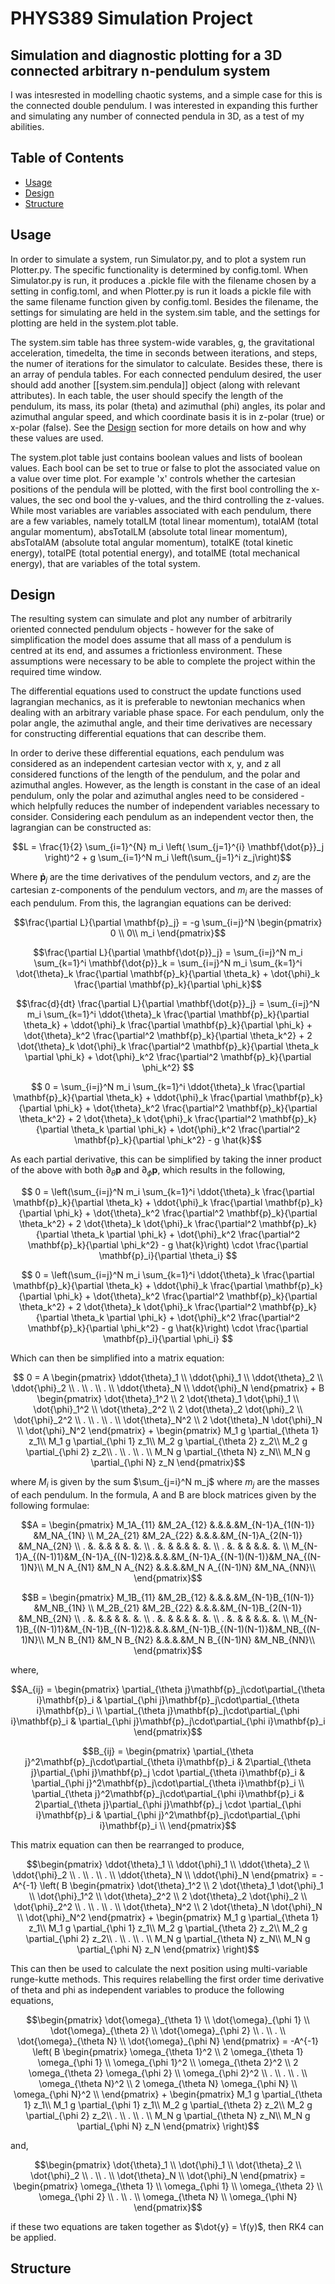 # PHYS389 Simulation Project

## Simulation and diagnostic plotting for a 3D connected arbitrary n-pendulum system

I was intesrested in modelling chaotic systems, and a simple case for this is the connected double pendulum. I was interested in expanding this further and simulating any number of connected pendula in 3D, as a test of my abilities.

## Table of Contents

- [Usage](#usage)
- [Design](#design)
- [Structure](#structure)

## Usage

In order to simulate a system, run Simulator.py, and to plot a system run Plotter.py. The specific functionality is determined by config.toml. When Simulator.py is run, it produces a .pickle file with the filename chosen by a setting in config.toml, and when Plotter.py is run it loads a pickle file with the same filename function given by config.toml. Besides the filename, the settings for simulating are held in the system.sim table, and the settings for plotting are held in the system.plot table.

The system.sim table has three system-wide varables, g, the gravitational acceleration, timedelta, the time in seconds between iterations, and steps, the numer of iterations for the simulator to calculate. Besides these, there is an array of pendula tables. For each connected pendulum desired, the user should add another [[system.sim.pendula]] object (along with relevant attributes). In each table, the user should specify the length of the pendulum, its mass, its polar (theta) and azimuthal (phi) angles, its polar and azimuthal angular speed, and which coordinate basis it is in z-polar (true) or x-polar (false). See the [Design](#design) section for more details on how and why these values are used.

The system.plot table just contains boolean values and lists of boolean values. Each bool can be set to true or false to plot the associated value on a value over time plot. For example 'x' controls whether the cartesian positions of the pendula will be plotted, with the first bool controlling the x-values, the sec ond bool the y-values, and the third controlling the z-values. While most variables are variables associated with each pendulum, there are a few variables, namely totalLM (total linear momentum), totalAM (total angular momentum), absTotalLM (absolute total linear momentum), absTotalAM (absolute total angular momentum), totalKE (total kinetic energy), totalPE (total potential energy), and totalME (total mechanical energy), that are variables of the total system.

## Design

The resulting system can simulate and plot any number of arbitrarily oriented connected pendulum objects - however for the sake of simplification the model does assume that all mass of a pendulum is centred at its end, and assumes a frictionless environment. These assumptions were necessary to be able to complete the project within the required time window.

The differential equations used to construct the update functions used lagrangian mechanics, as it is preferable to newtonian mechanics when dealing with an arbitrary variable phase space. For each pendulum, only the polar angle, the azimuthal angle, and their time derivatives are necessary for constructing differential equations that can describe them.

In order to derive these differential equations, each pendulum was considered as an independent cartesian vector with x, y, and z all considered functions of the length of the pendulum, and the polar and azimuthal angles. However, as the length is constant in the case of an ideal pendulum, only the polar and azimuthal angles need to be considered - which helpfully reduces the number of independent variables necessary to consider. Considering each pendulum as an independent vector then, the lagrangian can be constructed as:

$$L = \frac{1}{2} \sum_{i=1}^{N} m_i \left( \sum_{j=1}^{i} \mathbf{\dot{p}}_j \right)^2 + g \sum_{i=1}^N m_i \left(\sum_{j=1}^i z_j\right)$$

Where $\mathbf{\dot{p}}_j$ are the time derivatives of the pendulum vectors, and $z_j$ are the cartesian z-components of the pendulum vectors, and $m_i$ are the masses of each pendulum. From this, the lagrangian equations can be derived:

$$\frac{\partial L}{\partial \mathbf{p}_j} = -g \sum_{i=j}^N 
\begin{pmatrix} 0 \\
0\\
m_i 
\end{pmatrix}$$

$$\frac{\partial L}{\partial \mathbf{\dot{p}}_j} = \sum_{i=j}^N m_i \sum_{k=1}^i \mathbf{\dot{p}}_k = \sum_{i=j}^N m_i \sum_{k=1}^i \dot{\theta}_k \frac{\partial \mathbf{p}_k}{\partial \theta_k} + \dot{\phi}_k \frac{\partial \mathbf{p}_k}{\partial \phi_k}$$



$$\frac{d}{dt} \frac{\partial L}{\partial \mathbf{\dot{p}}_j} = \sum_{i=j}^N m_i \sum_{k=1}^i \ddot{\theta}_k \frac{\partial \mathbf{p}_k}{\partial \theta_k} + \ddot{\phi}_k \frac{\partial \mathbf{p}_k}{\partial \phi_k} + \dot{\theta}_k^2 \frac{\partial^2 \mathbf{p}_k}{\partial \theta_k^2} + 2 \dot{\theta}_k \dot{\phi}_k \frac{\partial^2 \mathbf{p}_k}{\partial \theta_k \partial \phi_k} + \dot{\phi}_k^2 \frac{\partial^2 \mathbf{p}_k}{\partial \phi_k^2} $$

$$ 0 = \sum_{i=j}^N m_i \sum_{k=1}^i \ddot{\theta}_k \frac{\partial \mathbf{p}_k}{\partial \theta_k} + \ddot{\phi}_k \frac{\partial \mathbf{p}_k}{\partial \phi_k} + \dot{\theta}_k^2 \frac{\partial^2 \mathbf{p}_k}{\partial \theta_k^2} + 2 \dot{\theta}_k \dot{\phi}_k \frac{\partial^2 \mathbf{p}_k}{\partial \theta_k \partial \phi_k} + \dot{\phi}_k^2 \frac{\partial^2 \mathbf{p}_k}{\partial \phi_k^2} - g \hat{k}$$

As each partial derivative, this can be simplified by taking the inner product of the above with both $\partial_{\theta} \mathbf{p}$ and $\partial_{\phi} \mathbf{p}$, which results in the following,

$$ 0 = \left(\sum_{i=j}^N m_i \sum_{k=1}^i \ddot{\theta}_k \frac{\partial \mathbf{p}_k}{\partial \theta_k} + \ddot{\phi}_k \frac{\partial \mathbf{p}_k}{\partial \phi_k} + \dot{\theta}_k^2 \frac{\partial^2 \mathbf{p}_k}{\partial \theta_k^2} + 2 \dot{\theta}_k \dot{\phi}_k \frac{\partial^2 \mathbf{p}_k}{\partial \theta_k \partial \phi_k} + \dot{\phi}_k^2 \frac{\partial^2 \mathbf{p}_k}{\partial \phi_k^2} - g \hat{k}\right) \cdot \frac{\partial \mathbf{p}_i}{\partial \theta_i} $$

$$ 0 = \left(\sum_{i=j}^N m_i \sum_{k=1}^i \ddot{\theta}_k \frac{\partial \mathbf{p}_k}{\partial \theta_k}  + \ddot{\phi}_k \frac{\partial \mathbf{p}_k}{\partial \phi_k} + \dot{\theta}_k^2 \frac{\partial^2 \mathbf{p}_k}{\partial \theta_k^2} + 2 \dot{\theta}_k \dot{\phi}_k \frac{\partial^2 \mathbf{p}_k}{\partial \theta_k \partial \phi_k} + \dot{\phi}_k^2 \frac{\partial^2 \mathbf{p}_k}{\partial \phi_k^2} - g \hat{k}\right) \cdot \frac{\partial \mathbf{p}_i}{\partial \phi_i} $$

Which can then be simplified into a matrix equation:

$$ 0 = A 
\begin{pmatrix}
\ddot{\theta}_1 \\
\ddot{\phi}_1 \\
\ddot{\theta}_2 \\
\ddot{\phi}_2 \\
. \\
. \\
. \\
\ddot{\theta}_N \\
\ddot{\phi}_N 
\end{pmatrix} + B 
\begin{pmatrix}
\dot{\theta}_1^2 \\
2 \dot{\theta}_1 \dot{\phi}_1 \\
\dot{\phi}_1^2 \\
\dot{\theta}_2^2 \\
2 \dot{\theta}_2 \dot{\phi}_2 \\
\dot{\phi}_2^2 \\
. \\
. \\
. \\
\dot{\theta}_N^2 \\
2 \dot{\theta}_N \dot{\phi}_N \\
\dot{\phi}_N^2
\end{pmatrix} +
\begin{pmatrix}
M_1 g \partial_{\theta 1} z_1\\
M_1 g \partial_{\phi 1} z_1\\
M_2 g \partial_{\theta 2} z_2\\
M_2 g \partial_{\phi 2} z_2\\
. \\
. \\
. \\
M_N g \partial_{\theta N} z_N\\
M_N g \partial_{\phi N} z_N
\end{pmatrix}$$

where $M_i$ is given by the sum $\sum_{j=i}^N m_j$ where $m_j$ are the masses of each pendulum. In the formula, A and B are block matrices given by the following formulae:

$$A = 
\begin{pmatrix}
M_1A_{11}        &M_2A_{12}        &.&.&.&M_{N-1}A_{1(N-1)}    &M_NA_{1N} \\
M_2A_{21}        &M_2A_{22}        &.&.&.&M_{N-1}A_{2(N-1)}    &M_NA_{2N} \\
.                &.                &.& & &.                    &. \\
.                &.                & &.& &.                    &. \\
.                &.                & & &.&.                    &. \\
M_{N-1}A_{(N-1)1}&M_{N-1}A_{(N-1)2}&.&.&.&M_{N-1}A_{(N-1)(N-1)}&M_NA_{(N-1)N}\\
M_N A_{N1}        &M_N A_{N2}      &.&.&.&M_N A_{(N-1)N}       &M_NA_{NN}\\
\end{pmatrix}$$

$$B = 
\begin{pmatrix}
M_1B_{11}        &M_2B_{12}        &.&.&.&M_{N-1}B_{1(N-1)}    &M_NB_{1N} \\
M_2B_{21}        &M_2B_{22}        &.&.&.&M_{N-1}B_{2(N-1)}    &M_NB_{2N} \\
.                &.                &.& & &.                    &. \\
.                &.                & &.& &.                    &. \\
.                &.                & & &.&.                    &. \\
M_{N-1}B_{(N-1)1}&M_{N-1}B_{(N-1)2}&.&.&.&M_{N-1}B_{(N-1)(N-1)}&M_NB_{(N-1)N}\\
M_N B_{N1}        &M_N B_{N2}      &.&.&.&M_N B_{(N-1)N}       &M_NB_{NN}\\
\end{pmatrix}$$

where,

$$A_{ij} = 
\begin{pmatrix}
\partial_{\theta j}\mathbf{p}_j\cdot\partial_{\theta i}\mathbf{p}_i & \partial_{\phi j}\mathbf{p}_j\cdot\partial_{\theta i}\mathbf{p}_i \\
\partial_{\theta j}\mathbf{p}_j\cdot\partial_{\phi i}\mathbf{p}_i & \partial_{\phi j}\mathbf{p}_j\cdot\partial_{\phi i}\mathbf{p}_i
\end{pmatrix}$$

$$B_{ij} = 
\begin{pmatrix}
\partial_{\theta j}^2\mathbf{p}_j\cdot\partial_{\theta i}\mathbf{p}_i & 2\partial_{\theta j}\partial_{\phi j}\mathbf{p}_j \cdot \partial_{\theta i}\mathbf{p}_i & \partial_{\phi j}^2\mathbf{p}_j\cdot\partial_{\theta i}\mathbf{p}_i \\
\partial_{\theta j}^2\mathbf{p}_j\cdot\partial_{\phi i}\mathbf{p}_i & 2\partial_{\theta j}\partial_{\phi j}\mathbf{p}_j \cdot \partial_{\phi i}\mathbf{p}_i & \partial_{\phi j}^2\mathbf{p}_j\cdot\partial_{\phi i}\mathbf{p}_i \\
\end{pmatrix}$$

This matrix equation can then be rearranged to produce,

$$\begin{pmatrix}
\ddot{\theta}_1 \\
\ddot{\phi}_1 \\
\ddot{\theta}_2 \\
\ddot{\phi}_2 \\
. \\
. \\
. \\
\ddot{\theta}_N \\
\ddot{\phi}_N 
\end{pmatrix} = -A^{-1} \left( B 
\begin{pmatrix}
\dot{\theta}_1^2 \\
2 \dot{\theta}_1 \dot{\phi}_1 \\
\dot{\phi}_1^2 \\
\dot{\theta}_2^2 \\
2 \dot{\theta}_2 \dot{\phi}_2 \\
\dot{\phi}_2^2 \\
. \\
. \\
. \\
\dot{\theta}_N^2 \\
2 \dot{\theta}_N \dot{\phi}_N \\
\dot{\phi}_N^2
\end{pmatrix} +
\begin{pmatrix}
M_1 g \partial_{\theta 1} z_1\\
M_1 g \partial_{\phi 1} z_1\\
M_2 g \partial_{\theta 2} z_2\\
M_2 g \partial_{\phi 2} z_2\\
. \\
. \\
. \\
M_N g \partial_{\theta N} z_N\\
M_N g \partial_{\phi N} z_N
\end{pmatrix} \right)$$

This can then be used to calculate the next position using multi-variable runge-kutte methods. This requires relabelling the first order time derivative of theta and phi as independent variables to produce the following equations,

$$\begin{pmatrix}
\dot{\omega}_{\theta 1} \\
\dot{\omega}_{\phi 1} \\
\dot{\omega}_{\theta 2} \\
\dot{\omega}_{\phi 2} \\
. \\
. \\
\dot{\omega}_{\theta N} \\
\dot{\omega}_{\phi N} 
\end{pmatrix} = -A^{-1} \left( B 
\begin{pmatrix}
\omega_{\theta 1}^2 \\
2 \omega_{\theta 1} \omega_{\phi 1} \\
\omega_{\phi 1}^2 \\
\omega_{\theta 2}^2 \\
2 \omega_{\theta 2} \omega_{\phi 2} \\
\omega_{\phi 2}^2 \\
. \\
. \\
. \\
\omega_{\theta N}^2 \\
2 \omega_{\theta N} \omega_{\phi N} \\
\omega_{\phi N}^2 \\
\end{pmatrix} +
\begin{pmatrix}
M_1 g \partial_{\theta 1} z_1\\
M_1 g \partial_{\phi 1} z_1\\
M_2 g \partial_{\theta 2} z_2\\
M_2 g \partial_{\phi 2} z_2\\
. \\
. \\
. \\
M_N g \partial_{\theta N} z_N\\
M_N g \partial_{\phi N} z_N
\end{pmatrix} \right)$$

and,

$$\begin{pmatrix}
\dot{\theta}_1 \\
\dot{\phi}_1 \\
\dot{\theta}_2 \\
\dot{\phi}_2 \\
. \\
. \\
\dot{\theta}_N \\
\dot{\phi}_N 
\end{pmatrix} = 
\begin{pmatrix}
\omega_{\theta 1} \\
\omega_{\phi 1} \\
\omega_{\theta 2} \\
\omega_{\phi 2} \\
. \\
. \\
\omega_{\theta N} \\
\omega_{\phi N} 
\end{pmatrix}$$

if these two equations are taken together as $\dot{y} = \f(y)$, then RK4 can be applied.

## Structure



